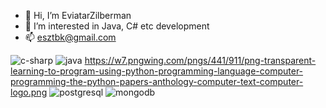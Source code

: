 - 👋 Hi, I’m EviatarZilberman
- 👀 I’m interested in Java, C# etc development
- 📫 esztbk@gmail.com

![c-sharp](https://github.com/EviatarZilberman/EviatarZilberman/assets/101967227/ed9e606a-1fe1-42b1-95fa-dc5fd5d9aee2)
![java](https://github.com/EviatarZilberman/EviatarZilberman/assets/101967227/8a6cc637-550d-4bcc-816f-35ec78cd3c0f)
https://w7.pngwing.com/pngs/441/911/png-transparent-learning-to-program-using-python-programming-language-computer-programming-the-python-papers-anthology-computer-text-computer-logo.png
![postgresql](https://github.com/EviatarZilberman/EviatarZilberman/assets/101967227/32c2c723-590e-43db-aa4d-3a1e889e9cbf)
![mongodb](https://github.com/EviatarZilberman/EviatarZilberman/assets/101967227/ddd26b09-d27a-420d-aa3a-6d4e86a5343b)
